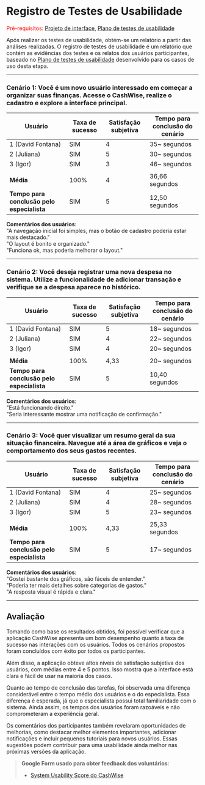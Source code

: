 # Registro de Testes de Usabilidade

<span style="color:red">Pré-requisitos: <a href="04-Projeto-interface.md"> Projeto de interface</a></span>, <a href="09-Plano-testes-usabilidade.md"> Plano de testes de usabilidade</a>

Após realizar os testes de usabilidade, obtém-se um relatório a partir das análises realizadas. O registro de testes de usabilidade é um relatório que contém as evidências dos testes e os relatos dos usuários participantes, baseado no <a href="09-Plano-testes-usabilidade.md">Plano de testes de usabilidade</a> desenvolvido para os casos de uso desta etapa.

---

### Cenário 1: Você é um novo usuário interessado em começar a organizar suas finanças. Acesse o CashWise, realize o cadastro e explore a interface principal.

| Usuário | Taxa de sucesso | Satisfação subjetiva | Tempo para conclusão do cenário |
|---------|-----------------|----------------------|---------------------------------|
| 1 (David Fontana)       | SIM             | 4                    | 35~ segundos                  |
| 2 (Juliana)       | SIM             | 5                    | 30~ segundos                  |
| 3 (Igor)       | SIM             | 3                    | 46~ segundos                  |
|         |                 |                      |                                 |
| **Média**     | 100%            | 4                | 36,66 segundos                  |
| **Tempo para conclusão pelo especialista** | SIM | 5 | 12,50 segundos |

**Comentários dos usuários**:  
"A navegação inicial foi simples, mas o botão de cadastro poderia estar mais destacado."  
"O layout é bonito e organizado."  
"Funciona ok, mas poderia melhorar o layout."

---

### Cenário 2: Você deseja registrar uma nova despesa no sistema. Utilize a funcionalidade de adicionar transação e verifique se a despesa aparece no histórico.

| Usuário | Taxa de sucesso | Satisfação subjetiva | Tempo para conclusão do cenário |
|---------|-----------------|----------------------|---------------------------------|
| 1 (David Fontana)      | SIM             | 5                    | 18~ segundos                  |
| 2 (Juliana)       | SIM             | 4                    | 22~ segundos                  |
| 3 (Igor)      | SIM             | 4                    | 20~ segundos                  |
|         |                 |                      |                                 |
| **Média**     | 100%            | 4,33                 | 20~ segundos                  |
| **Tempo para conclusão pelo especialista** | SIM | 5 | 10,40 segundos |

**Comentários dos usuários**:  
"Está funcionando direito."   
"Seria interessante mostrar uma notificação de confirmação."

---

### Cenário 3: Você quer visualizar um resumo geral da sua situação financeira. Navegue até a área de gráficos e veja o comportamento dos seus gastos recentes.

| Usuário | Taxa de sucesso | Satisfação subjetiva | Tempo para conclusão do cenário |
|---------|-----------------|----------------------|---------------------------------|
| 1 (David Fontana)       | SIM             | 4                    | 25~ segundos                  |
| 2 (Juliana)      | SIM             | 4                    | 28~ segundos                  |
| 3 (Igor)      | SIM             | 5                    | 23~ segundos                  |
|         |                 |                      |                                 |
| **Média**     | 100%            | 4,33                 | 25,33 segundos                  |
| **Tempo para conclusão pelo especialista** | SIM | 5 | 17~ segundos |

**Comentários dos usuários**:  
"Gostei bastante dos gráficos, são fáceis de entender."  
"Poderia ter mais detalhes sobre categorias de gastos."  
"A resposta visual é rápida e clara."

---

## Avaliação

Tomando como base os resultados obtidos, foi possível verificar que a aplicação CashWise apresenta um bom desempenho quanto à taxa de sucesso nas interações com os usuários. Todos os cenários propostos foram concluídos com êxito por todos os participantes.

Além disso, a aplicação obteve altos níveis de satisfação subjetiva dos usuários, com médias entre 4 e 5 pontos. Isso mostra que a interface está clara e fácil de usar na maioria dos casos.

Quanto ao tempo de conclusão das tarefas, foi observada uma diferença considerável entre o tempo médio dos usuários e o do especialista. Essa diferença é esperada, já que o especialista possui total familiaridade com o sistema. Ainda assim, os tempos dos usuários foram razoáveis e não comprometeram a experiência geral.

Os comentários dos participantes também revelaram oportunidades de melhorias, como destacar melhor elementos importantes, adicionar notificações e incluir pequenos tutoriais para novos usuários. Essas sugestões podem contribuir para uma usabilidade ainda melhor nas próximas versões da aplicação.

> **Google Form usado para obter feedback dos voluntários**:
> - [System Usability Score do CashWise](https://docs.google.com/forms/d/e/1FAIpQLSeMqzmz7YzTmY0-jR_DtRrLPZePh-UyExxzg4FqMHcXxZnHew/viewform?usp=sharing&ouid=104028838292445835160)
